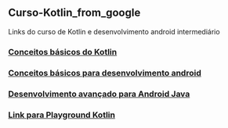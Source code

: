 ## Curso-Kotlin_from_google
Links do curso de Kotlin e desenvolvimento android intermediário

### [Conceitos básicos do Kotlin](https://developer.android.com/courses/kotlin-android-fundamentals/overview?hl=pt-br)
### [Conceitos básicos para desenvolvimento android](https://developer.android.com/courses/fundamentals-training/overview-v2?hl=pt-br)
### [Desenvolvimento avançado para Android Java](https://developer.android.com/courses/advanced-training/overview?hl=pt-br)
### [Link para Playground Kotlin](https://play.kotlinlang.org/?_ga=2.203386129.1686009685.1672307810-751135470.1672307810&_gl=1*1h25sng*_ga*NzUxMTM1NDcwLjE2NzIzMDc4MTA.*_ga_9J976DJZ68*MTY3MjMwNzgwOS4xLjEuMTY3MjMwNzg0NS40My4wLjA.#eyJ2ZXJzaW9uIjoiMS44LjAiLCJwbGF0Zm9ybSI6ImphdmEiLCJhcmdzIjoiIiwibm9uZU1hcmtlcnMiOnRydWUsInRoZW1lIjoiaWRlYSIsImNvZGUiOiJmdW4gbWFpbigpIHtcbiAgIHZhbCBrb3RsaW4gPSBcIvCfmYJcIlxuICAgcHJpbnRsbihrb3RsaW4pXG59In0=) 
